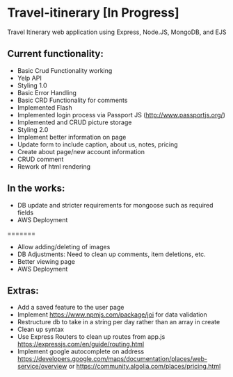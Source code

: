 # Travel-itinerary [In Progress]

Travel Itinerary web application using Express, Node.JS, MongoDB, and EJS

## Current functionality: 

* Basic Crud Functionality working
* Yelp API
* Styling 1.0
* Basic Error Handling
* Basic CRD Functionality for comments
* Implemented Flash 
* Implemented login process via Passport JS (http://www.passportjs.org/)
* Implemented and CRUD picture storage 
* Styling 2.0
* Implement better information on page
* Update form to include caption, about us, notes, pricing
* Create about page/new account information
* CRUD comment
* Rework of html rendering

## In the works:
* DB update and stricter requirements for mongoose such as required fields
* AWS Deployment

=======
* Allow adding/deleting of images
* DB Adjustments: Need to clean up comments, item deletions, etc.
* Better viewing page
* AWS Deployment 


## Extras:
* Add a saved feature to the user page 
* Implement https://www.npmjs.com/package/joi for data validation 
* Restructure db to take in a string per day rather than an array in create
* Clean up syntax 
* Use Express Routers to clean up routes from app.js https://expressjs.com/en/guide/routing.html
* Implement google autocomplete on address https://developers.google.com/maps/documentation/places/web-service/overview or https://community.algolia.com/places/pricing.html
